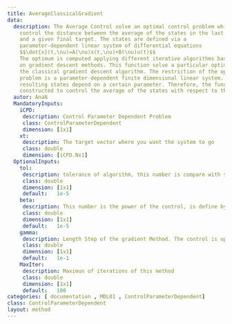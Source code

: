 ```yaml
---
title: AverageClassicalGradient
data: 
  description: The Average Control solve an optimal control problem which is constructed to
    control the distance between the average of the states in the last time
    and a given final target. The states are defined via a
    parameter-dependent linear system of differential equations
    $$\dot{x}(t,\nu)=A(\nu)x(t,\nu)+B(\nu)u(t)$$
    The optimum is computed applying different iterative algorithms based
    on gradient descent methods. This function solve a particular optimal control problem using
    the classical gradient descent algorithm. The restriction of the optimization 
    problem is a parameter-dependent finite dimensional linear system. Then, the 
    resulting states depend on a certain parameter. Therefore, the functional is
    constructed to control the average of the states with respect to this parameter.
  autor: AnaN
  MandatoryInputs:   
    iCPD: 
     description: Control Parameter Dependent Problem 
     class: ControlParameterDependent
     dimension: [1x1]
    xt: 
     description: The target vector where you want the system to go
     class: double
     dimension: [iCPD.Nx1]
  OptionalInputs:
    tol:
     description: tolerance of algorithm, this number is compare with $J(k)-J(k-1)$
     class: double
     dimension: [1x1]
     default:   1e-5
    beta:
     description: This number is the power of the control, is define by follow expresion $$J = \min_{u \in L^2(0,T)} \frac{1}{2} \left[ \frac{1}{|\mathcal{K}|} \sum_{\nu \in \mathcal{K}} x \left( T, \nu \right) - \bar{x} \right]^2  + \frac{\beta}{2} \int_0^T u^2 \mathrm{d}t, \quad \beta \in \mathbb{R}^+ $$ 
     class: double
     dimension: [1x1]
     default:   1e-5
    gamma:
     description: Length Step of the gradient Method. The control is update as follow $$u_{k+1} = u_{k} + \gamma \nabla u_{k}$$
     class: double
     dimension: [1x1]
     default:   1e-1
    MaxIter:
     description: Maximun of iterations of this method
     class: double
     dimension: [1x1]
     default:   100
categories: [ documentation , MDL01 , ControlParameterDependent]
class: ControlParameterDependent
layout: method
---
```

